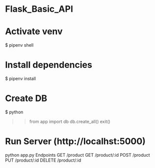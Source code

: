 # Flask_Basic_API

# Activate venv
$ pipenv shell

# Install dependencies
$ pipenv install

# Create DB
$ python
>> from app import db
>> db.create_all()
>> exit()

# Run Server (http://localhst:5000)
python app.py
Endpoints
GET /product
GET /product/:id
POST /product
PUT /product/:id
DELETE /product/:id